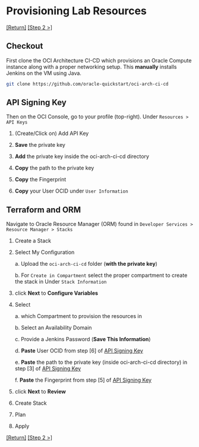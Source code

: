 # Provisioning Lab Resources
[[Return]](../README.md#oracle.devops.jenkins.sample) [[Step 2 >]](2.vm.md)

## Checkout
First clone the OCI Architecture CI-CD which provisions an Oracle Compute instance along with a proper networking setup. This <strong>manually</strong> installs Jenkins on the VM using Java.

```bash
git clone https://github.com/oracle-quickstart/oci-arch-ci-cd
```

## API Signing Key
Then on the OCI Console, go to your profile (top-right). Under `Resources > API Keys`

1. (Create/Click on) Add API Key

2. __Save__ the private key

3. __Add__ the private key inside the oci-arch-ci-cd directory

4. __Copy__ the path to the private key

5. __Copy__ the Fingerprint

6. __Copy__ your User OCID under `User Information`


## Terraform and ORM
Navigate to Oracle Resource Manager (ORM) found in `Developer Services > Resource Manager > Stacks`

1. Create a Stack

2. Select My Configuration

    a. Upload the `oci-arch-ci-cd` folder (__with the private key__)

    b. For `Create in Compartment` select the proper compartment to create the stack in Under `Stack Information`


3. click __Next__ to __Configure Variables__

4. Select

    a. which Compartment to provision the resources in

    b. Select an Availability Domain
    
    c. Provide a Jenkins Password (__Save This Information__)

    d. __Paste__ User OCID from step [6] of [API Signing Key](#api-signing-key)

    e. __Paste__ the path to the private key (inside oci-arch-ci-cd directory) in step [3] of [API Signing Key](#api-signing-key)

    f. __Paste__ the Fingerprint from step [5] of [API Signing Key](#api-signing-key)
    
5. click __Next__ to __Review__

6. Create Stack

7. Plan

8. Apply

[[Return]](../README.md#oracle.devops.jenkins.sample) [[Step 2 >]](2.vm.md)